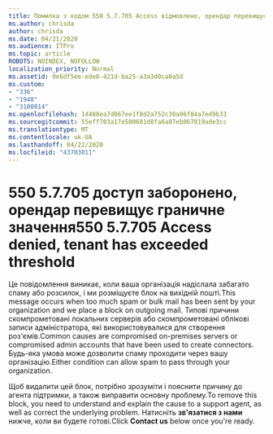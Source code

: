 ```yaml
---
title: Помилка з кодом 550 5.7.705 Access відмовлено, орендар перевищує граничне значення
ms.author: chrisda
author: chrisda
ms.date: 04/21/2020
ms.audience: ITPro
ms.topic: article
ROBOTS: NOINDEX, NOFOLLOW
localization_priority: Normal
ms.assetid: 9e6df5ee-ede8-421d-ba25-a3a3d0ca0a5d
ms.custom:
- "336"
- "1948"
- "3100014"
ms.openlocfilehash: 14488ea7d067ee1f8d2a752c30a06f84a7ed9b33
ms.sourcegitcommit: 55eff703a17e500681d8fa6a87eb067019ade3cc
ms.translationtype: MT
ms.contentlocale: uk-UA
ms.lasthandoff: 04/22/2020
ms.locfileid: "43703011"
---
```

# <a name="550-57705-access-denied-tenant-has-exceeded-threshold"></a><span data-ttu-id="c619b-102">550 5.7.705 доступ заборонено, орендар перевищує граничне значення</span><span class="sxs-lookup"><span data-stu-id="c619b-102">550 5.7.705 Access denied, tenant has exceeded threshold</span></span>

<span data-ttu-id="c619b-103">Це повідомлення виникає, коли ваша організація надіслала забагато спаму або розсилок, і ми розміщуєте блок на вихідній пошті.</span><span class="sxs-lookup"><span data-stu-id="c619b-103">This message occurs when too much spam or bulk mail has been sent by your organization and we place a block on outgoing mail.</span></span>
<span data-ttu-id="c619b-104">Типові причини скомпрометовані локальних серверів або скомпрометовані облікові записи адміністратора, які використовувалися для створення роз'ємів.</span><span class="sxs-lookup"><span data-stu-id="c619b-104">Common causes are compromised on-premises servers or compromised admin accounts that have been used to create connectors.</span></span> <span data-ttu-id="c619b-105">Будь-яка умова може дозволити спаму проходити через вашу організацію.</span><span class="sxs-lookup"><span data-stu-id="c619b-105">Either condition can allow spam to pass through your organization.</span></span>

<span data-ttu-id="c619b-106">Щоб видалити цей блок, потрібно зрозуміти і пояснити причину до агента підтримки, а також виправити основну проблему.</span><span class="sxs-lookup"><span data-stu-id="c619b-106">To remove this block, you need to understand and explain the cause to a support agent, as well as correct the underlying problem.</span></span>
<span data-ttu-id="c619b-107">Натисніть **зв'язатися з нами** нижче, коли ви будете готові.</span><span class="sxs-lookup"><span data-stu-id="c619b-107">Click **Contact us** below once you're ready.</span></span>
